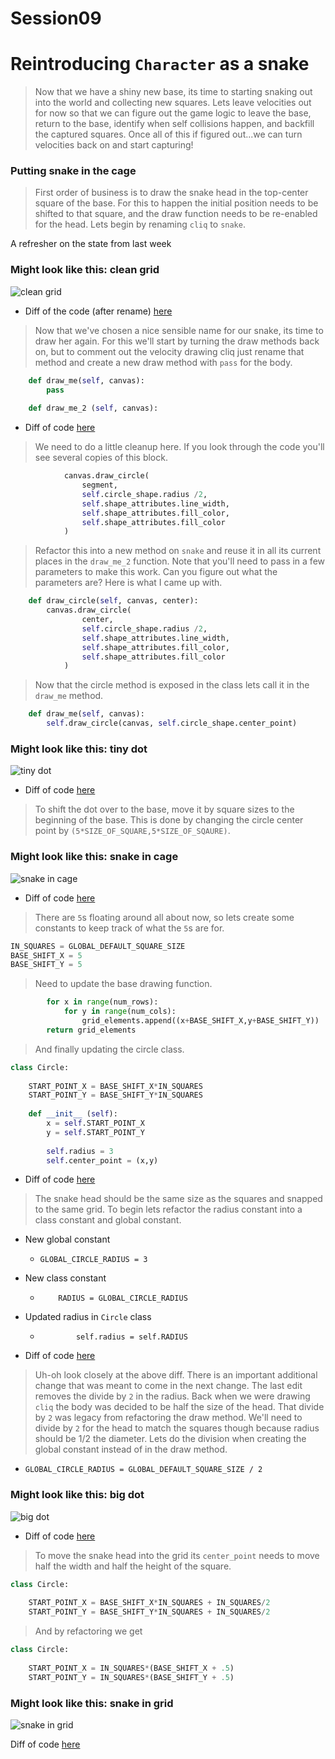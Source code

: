 # Session09

# Reintroducing `Character` as a snake
> Now that we have a shiny new base, its time to starting snaking out into the world and collecting new squares. Lets leave velocities out for now so that we can figure out the game logic to leave the base, return to the base, identify when self collisions happen, and backfill the captured squares. Once all of this if figured out...we can turn velocities back on and start capturing!

### Putting snake in the cage
> First order of business is to draw the snake head in the top-center square of the base. For this to happen the initial position needs to be shifted to that square, and the draw function needs to be re-enabled for the head. Lets begin by renaming `cliq` to `snake`.

A refresher on the state from last week

### Might look like this: clean grid
![clean grid](https://drive.google.com/uc?export=download&id=0B3SFnARVIcGLZ0FRemJYdWVfMHM)

* Diff of the code (after rename) [here](https://github.com/bellcodo/creating-cliq/commit/5538da81e5edf9ea2ec82fdc2dac694fcc04c698)

> Now that we've chosen a nice sensible name for our snake, its time to draw her again. For this we'll start by turning the draw methods back on, but to comment out the velocity drawing cliq just rename that method and create a new draw method with `pass` for the body.

```python
    def draw_me(self, canvas):
        pass
    
    def draw_me_2 (self, canvas):
```

* Diff of code [here](https://github.com/bellcodo/creating-cliq/commit/541c2e748126912b1a1f8039a7b91c27caa4516a)

> We need to do a little cleanup here. If you look through the code you'll see several copies of this block.

```python
            canvas.draw_circle(
                segment,
                self.circle_shape.radius /2,
                self.shape_attributes.line_width,
                self.shape_attributes.fill_color,
                self.shape_attributes.fill_color    
            )
```

> Refactor this into a new method on `snake` and reuse it in all its current places in the `draw_me_2` function. Note that you'll need to pass in a few parameters to make this work. Can you figure out what the parameters are? Here is what I came up with.

```python
    def draw_circle(self, canvas, center):
        canvas.draw_circle(
                center,
                self.circle_shape.radius /2,
                self.shape_attributes.line_width,
                self.shape_attributes.fill_color,
                self.shape_attributes.fill_color    
            )
```

> Now that the circle method is exposed in the class lets call it in the `draw_me` method.

```python
    def draw_me(self, canvas):
        self.draw_circle(canvas, self.circle_shape.center_point)
```

### Might look like this: tiny dot
![tiny dot](https://drive.google.com/uc?export=download&id=0B3SFnARVIcGLZWdTTWMzRmNpa1U)

* Diff of code [here](https://github.com/bellcodo/creating-cliq/commit/6e9f771de6acb341129c47d2daccd0a759ab3d42)

> To shift the dot over to the base, move it by square sizes to the beginning of the base. This is done by changing the circle center point by `(5*SIZE_OF_SQUARE,5*SIZE_OF_SQAURE)`.

### Might look like this: snake in cage
![snake in cage](https://drive.google.com/uc?export=download&id=0B3SFnARVIcGLaUpDemZ3TWswNUE)

* Diff of code [here](https://github.com/bellcodo/creating-cliq/commit/5da02a41a598d84b520ba706c501240f86d27bdf)

> There are `5`s floating around all about now, so lets create some constants to keep track of what the `5`s are for.

```python
IN_SQUARES = GLOBAL_DEFAULT_SQUARE_SIZE
BASE_SHIFT_X = 5
BASE_SHIFT_Y = 5
```

> Need to update the base drawing function.

```python
        for x in range(num_rows):
            for y in range(num_cols):
                grid_elements.append((x+BASE_SHIFT_X,y+BASE_SHIFT_Y))
        return grid_elements
```

> And finally updating the circle class.

```python
class Circle:
    
    START_POINT_X = BASE_SHIFT_X*IN_SQUARES
    START_POINT_Y = BASE_SHIFT_Y*IN_SQUARES
    
    def __init__ (self):
        x = self.START_POINT_X
        y = self.START_POINT_Y
        
        self.radius = 3
        self.center_point = (x,y)
```

* Diff of code [here](https://github.com/bellcodo/creating-cliq/commit/127e0d7006688a67df01256e8c3cfeda90f94536)

> The snake head should be the same size as the squares and snapped to the same grid. To begin lets refactor the radius constant into a class constant and global constant.

* New global constant
     - `GLOBAL_CIRCLE_RADIUS = 3`
* New class constant
     - `    RADIUS = GLOBAL_CIRCLE_RADIUS`
* Updated radius in `Circle` class
     - `        self.radius = self.RADIUS`

* Diff of code [here](https://github.com/bellcodo/creating-cliq/commit/fc12c88bfbb473de5c6557ff7d97ccc20d95f6b2)
> Uh-oh look closely at the above diff. There is an important additional change that was meant to come in the next change. The last edit removes the divide by `2` in the radius. Back when we were drawing `cliq` the body was decided to be half the size of the head. That divide by `2` was legacy from refactoring the draw method. We'll need to divide by `2` for the head to match the squares though because radius should be 1/2 the diameter. Lets do the division when creating the global constant instead of in the draw method.

* `GLOBAL_CIRCLE_RADIUS = GLOBAL_DEFAULT_SQUARE_SIZE / 2`

### Might look like this: big dot
![big dot](https://drive.google.com/uc?export=download&id=0B3SFnARVIcGLNHBBZFBKNHJpams)

* Diff of code [here](https://github.com/bellcodo/creating-cliq/commit/e6fbbf0a63978e291782f3709daed90d14dc8f17)

> To move the snake head into the grid its `center_point` needs to move half the width and half the height of the square.

```python
class Circle:
    
    START_POINT_X = BASE_SHIFT_X*IN_SQUARES + IN_SQUARES/2
    START_POINT_Y = BASE_SHIFT_Y*IN_SQUARES + IN_SQUARES/2
```

> And by refactoring we get

```python
class Circle:
    
    START_POINT_X = IN_SQUARES*(BASE_SHIFT_X + .5)
    START_POINT_Y = IN_SQUARES*(BASE_SHIFT_Y + .5)
```

### Might look like this: snake in grid
![snake in grid](https://drive.google.com/uc?export=download&id=0B3SFnARVIcGLQ1ZCcTZqcl9BWEE)

Diff of code [here](https://github.com/bellcodo/creating-cliq/commit/15a7c9b5db61006537fe402fa976d87ccd7363a0)
